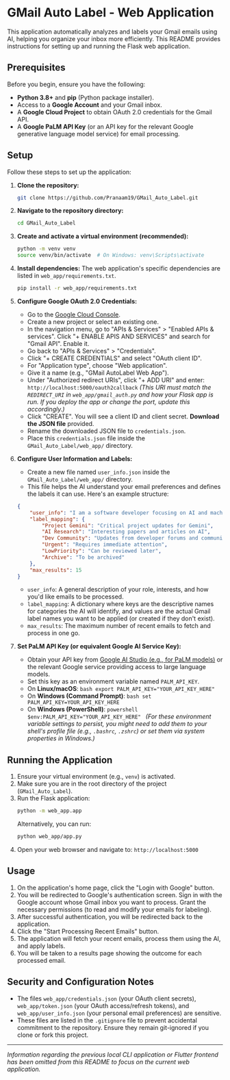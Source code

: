 # GMail Auto Label - Web Application

This application automatically analyzes and labels your Gmail emails using AI, helping you organize your inbox more efficiently. This README provides instructions for setting up and running the Flask web application.

## Prerequisites

Before you begin, ensure you have the following:

*   **Python 3.8+** and **pip** (Python package installer).
*   Access to a **Google Account** and your Gmail inbox.
*   A **Google Cloud Project** to obtain OAuth 2.0 credentials for the Gmail API.
*   A **Google PaLM API Key** (or an API key for the relevant Google generative language model service) for email processing.

## Setup

Follow these steps to set up the application:

1.  **Clone the repository:**
    ```bash
    git clone https://github.com/Pranaam19/GMail_Auto_Label.git
    ```

2.  **Navigate to the repository directory:**
    ```bash
    cd GMail_Auto_Label
    ```

3.  **Create and activate a virtual environment (recommended):**
    ```bash
    python -m venv venv
    source venv/bin/activate  # On Windows: venv\Scripts\activate
    ```

4.  **Install dependencies:**
    The web application's specific dependencies are listed in `web_app/requirements.txt`.
    ```bash
    pip install -r web_app/requirements.txt
    ```

5.  **Configure Google OAuth 2.0 Credentials:**
    *   Go to the [Google Cloud Console](https://console.cloud.google.com/).
    *   Create a new project or select an existing one.
    *   In the navigation menu, go to "APIs & Services" > "Enabled APIs & services". Click "+ ENABLE APIS AND SERVICES" and search for "Gmail API". Enable it.
    *   Go back to "APIs & Services" > "Credentials".
    *   Click "+ CREATE CREDENTIALS" and select "OAuth client ID".
    *   For "Application type", choose "Web application".
    *   Give it a name (e.g., "GMail AutoLabel Web App").
    *   Under "Authorized redirect URIs", click "+ ADD URI" and enter:
        `http://localhost:5000/oauth2callback`
        *(This URI must match the `REDIRECT_URI` in `web_app/gmail_auth.py` and how your Flask app is run. If you deploy the app or change the port, update this accordingly.)*
    *   Click "CREATE". You will see a client ID and client secret. **Download the JSON file** provided.
    *   Rename the downloaded JSON file to `credentials.json`.
    *   Place this `credentials.json` file inside the `GMail_Auto_Label/web_app/` directory.

6.  **Configure User Information and Labels:**
    *   Create a new file named `user_info.json` inside the `GMail_Auto_Label/web_app/` directory.
    *   This file helps the AI understand your email preferences and defines the labels it can use. Here's an example structure:
      ```json
      {
          "user_info": "I am a software developer focusing on AI and machine learning projects. I prefer concise summaries of emails, highlighting key points and action items. Emails related to 'Project Gemini' are high priority and should be labeled as such. Newsletters or promotional content, unless directly related to core interests, can be considered for a 'LowPriority' or 'Archive' label.",
          "label_mapping": {
              "Project Gemini": "Critical project updates for Gemini",
              "AI Research": "Interesting papers and articles on AI",
              "Dev Community": "Updates from developer forums and communities",
              "Urgent": "Requires immediate attention",
              "LowPriority": "Can be reviewed later",
              "Archive": "To be archived"
          },
          "max_results": 15
      }
      ```
      *   `user_info`: A general description of your role, interests, and how you'd like emails to be processed.
      *   `label_mapping`: A dictionary where keys are the descriptive names for categories the AI will identify, and values are the actual Gmail label names you want to be applied (or created if they don't exist).
      *   `max_results`: The maximum number of recent emails to fetch and process in one go.

7.  **Set PaLM API Key (or equivalent Google AI Service Key):**
    *   Obtain your API key from [Google AI Studio (e.g., for PaLM models)](https://makersuite.google.com/app/apikey) or the relevant Google service providing access to large language models.
    *   Set this key as an environment variable named `PALM_API_KEY`.
      *   On **Linux/macOS**:
        ```bash
        export PALM_API_KEY="YOUR_API_KEY_HERE"
        ```
      *   On **Windows (Command Prompt)**:
        ```bash
        set PALM_API_KEY=YOUR_API_KEY_HERE
        ```
      *   On **Windows (PowerShell)**:
        ```powershell
        $env:PALM_API_KEY="YOUR_API_KEY_HERE"
        ```
      *(For these environment variable settings to persist, you might need to add them to your shell's profile file (e.g., `.bashrc`, `.zshrc`) or set them via system properties in Windows.)*

## Running the Application

1.  Ensure your virtual environment (e.g., `venv`) is activated.
2.  Make sure you are in the root directory of the project (`GMail_Auto_Label`).
3.  Run the Flask application:
    ```bash
    python -m web_app.app
    ```
    Alternatively, you can run:
    ```bash
    python web_app/app.py
    ```
4.  Open your web browser and navigate to: `http://localhost:5000`

## Usage

1.  On the application's home page, click the "Login with Google" button.
2.  You will be redirected to Google's authentication screen. Sign in with the Google account whose Gmail inbox you want to process. Grant the necessary permissions (to read and modify your emails for labeling).
3.  After successful authentication, you will be redirected back to the application.
4.  Click the "Start Processing Recent Emails" button.
5.  The application will fetch your recent emails, process them using the AI, and apply labels.
6.  You will be taken to a results page showing the outcome for each processed email.

## Security and Configuration Notes

*   The files `web_app/credentials.json` (your OAuth client secrets), `web_app/token.json` (your OAuth access/refresh tokens), and `web_app/user_info.json` (your personal email preferences) are sensitive.
*   These files are listed in the `.gitignore` file to prevent accidental commitment to the repository. Ensure they remain git-ignored if you clone or fork this project.

---

*Information regarding the previous local CLI application or Flutter frontend has been omitted from this README to focus on the current web application.*
